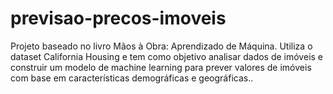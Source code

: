 # previsao-precos-imoveis
Projeto baseado no livro Mãos à Obra: Aprendizado de Máquina. Utiliza o dataset California Housing e tem como objetivo analisar dados de imóveis e construir um modelo de machine learning para prever valores de imóveis com base em características demográficas e geográficas..
